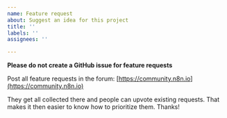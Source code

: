 ```yaml
---
name: Feature request
about: Suggest an idea for this project
title: ''
labels: ''
assignees: ''

---
```


**Please do not create a GitHub issue for feature requests**

Post all feature requests in the forum: 
[https://community.n8n.io](https://community.n8n.io)

They get all collected there and people can upvote existing requests. That makes it then easier to know how to prioritize them. Thanks!
